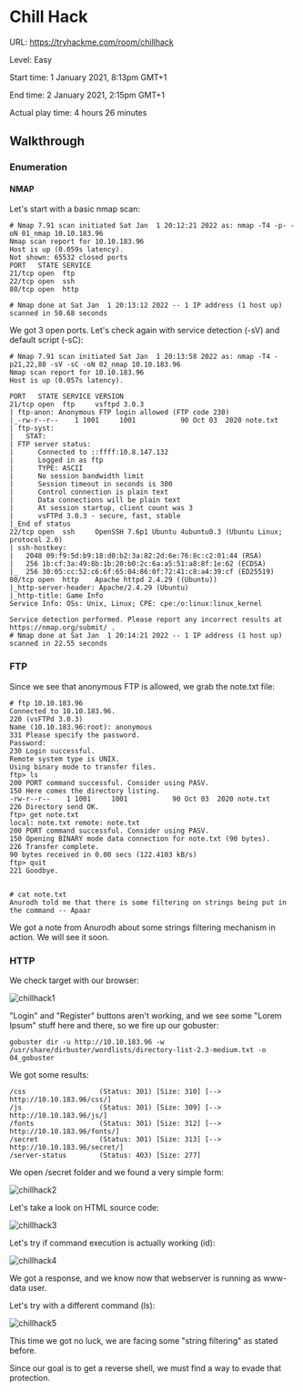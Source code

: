 # Chill Hack

URL: https://tryhackme.com/room/chillhack



Level: Easy



Start time: 1 January 2021, 8:13pm GMT+1


End time: 2 January 2021, 2:15pm GMT+1


Actual play time: 4 hours 26 minutes


## Walkthrough

### Enumeration


#### NMAP


Let's start with a basic nmap scan:

```
# Nmap 7.91 scan initiated Sat Jan  1 20:12:21 2022 as: nmap -T4 -p- -oN 01_nmap 10.10.183.96
Nmap scan report for 10.10.183.96
Host is up (0.059s latency).
Not shown: 65532 closed ports
PORT   STATE SERVICE
21/tcp open  ftp
22/tcp open  ssh
80/tcp open  http

# Nmap done at Sat Jan  1 20:13:12 2022 -- 1 IP address (1 host up) scanned in 50.68 seconds
```

We got 3 open ports. Let's check again with service detection (-sV) and default script (-sC):

```
# Nmap 7.91 scan initiated Sat Jan  1 20:13:58 2022 as: nmap -T4 -p21,22,80 -sV -sC -oN 02_nmap 10.10.183.96
Nmap scan report for 10.10.183.96
Host is up (0.057s latency).

PORT   STATE SERVICE VERSION
21/tcp open  ftp     vsftpd 3.0.3
| ftp-anon: Anonymous FTP login allowed (FTP code 230)
|_-rw-r--r--    1 1001     1001           90 Oct 03  2020 note.txt
| ftp-syst:
|   STAT:
| FTP server status:
|      Connected to ::ffff:10.8.147.132
|      Logged in as ftp
|      TYPE: ASCII
|      No session bandwidth limit
|      Session timeout in seconds is 300
|      Control connection is plain text
|      Data connections will be plain text
|      At session startup, client count was 3
|      vsFTPd 3.0.3 - secure, fast, stable
|_End of status
22/tcp open  ssh     OpenSSH 7.6p1 Ubuntu 4ubuntu0.3 (Ubuntu Linux; protocol 2.0)
| ssh-hostkey:
|   2048 09:f9:5d:b9:18:d0:b2:3a:82:2d:6e:76:8c:c2:01:44 (RSA)
|   256 1b:cf:3a:49:8b:1b:20:b0:2c:6a:a5:51:a8:8f:1e:62 (ECDSA)
|_  256 30:05:cc:52:c6:6f:65:04:86:0f:72:41:c8:a4:39:cf (ED25519)
80/tcp open  http    Apache httpd 2.4.29 ((Ubuntu))
|_http-server-header: Apache/2.4.29 (Ubuntu)
|_http-title: Game Info
Service Info: OSs: Unix, Linux; CPE: cpe:/o:linux:linux_kernel

Service detection performed. Please report any incorrect results at https://nmap.org/submit/ .
# Nmap done at Sat Jan  1 20:14:21 2022 -- 1 IP address (1 host up) scanned in 22.55 seconds
```

### FTP

Since we see that anonymous FTP is allowed, we grab the note.txt file:

```
# ftp 10.10.183.96
Connected to 10.10.183.96.
220 (vsFTPd 3.0.3)
Name (10.10.183.96:root): anonymous
331 Please specify the password.
Password:
230 Login successful.
Remote system type is UNIX.
Using binary mode to transfer files.
ftp> ls
200 PORT command successful. Consider using PASV.
150 Here comes the directory listing.
-rw-r--r--    1 1001     1001           90 Oct 03  2020 note.txt
226 Directory send OK.
ftp> get note.txt
local: note.txt remote: note.txt
200 PORT command successful. Consider using PASV.
150 Opening BINARY mode data connection for note.txt (90 bytes).
226 Transfer complete.
90 bytes received in 0.00 secs (122.4103 kB/s)
ftp> quit
221 Goodbye.


# cat note.txt
Anurodh told me that there is some filtering on strings being put in the command -- Apaar
```

We got a note from Anurodh about some strings filtering mechanism in action. We will see it soon. 


### HTTP


We check target with our browser:

![chillhack1](https://user-images.githubusercontent.com/42389836/147879826-f1fafa42-e605-456b-a890-3bc76d04100b.png)


"Login" and "Register" buttons aren't working, and we see some "Lorem Ipsum" stuff here and there, so we fire up our gobuster:


```gobuster dir -u http://10.10.183.96 -w /usr/share/dirbuster/wordlists/directory-list-2.3-medium.txt -o 04_gobuster```

We got some results:


```/images               (Status: 301) [Size: 313] [--> http://10.10.183.96/images/]
/css                  (Status: 301) [Size: 310] [--> http://10.10.183.96/css/]
/js                   (Status: 301) [Size: 309] [--> http://10.10.183.96/js/]
/fonts                (Status: 301) [Size: 312] [--> http://10.10.183.96/fonts/]
/secret               (Status: 301) [Size: 313] [--> http://10.10.183.96/secret/]
/server-status        (Status: 403) [Size: 277]
```

We open /secret folder and we found a very simple form:


![chillhack2](https://user-images.githubusercontent.com/42389836/147880283-bb625692-cfed-4f7a-a4d4-646cc567dc2e.png)


Let's take a look on HTML source code:


![chillhack3](https://user-images.githubusercontent.com/42389836/147880303-6d4da8a1-1dd1-45bb-9df9-f038cd2e50e0.png)


Let's try if command execution is actually working (id):


![chillhack4](https://user-images.githubusercontent.com/42389836/147880333-39f871e2-9fee-4b8b-8823-1322e2ced624.png)


We got a response, and we know now that webserver is running as www-data user.


Let's try with a different command (ls):


![chillhack5](https://user-images.githubusercontent.com/42389836/147880354-7f9f1a4f-d707-46e0-96e9-e229b8a0e768.png)


This time we got no luck, we are facing some "string filtering" as stated before.


Since our goal is to get a reverse shell, we must find a way to evade that protection.




